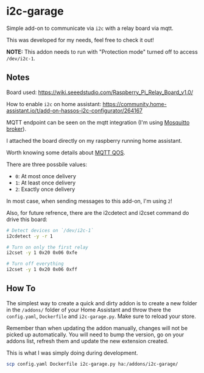# i2c-garage
Simple add-on to communicate via `i2c` with a relay board via mqtt.

This was developed for my needs, feel free to check it out!

**NOTE:** This addon needs to run with "Protection mode" turned off to access `/dev/i2c-1`.

## Notes
Board used: https://wiki.seeedstudio.com/Raspberry_Pi_Relay_Board_v1.0/

How to enable `i2c` on home assistant: https://community.home-assistant.io/t/add-on-hassos-i2c-configurator/264167

MQTT endpoint can be seen on the mqtt integration (I'm using [Mosquitto broker](https://github.com/home-assistant/addons/tree/master/mosquitto)).

I attached the board directly on my raspberry running home assistant.


Worth knowing some details about [MQTT QOS](https://docs.oasis-open.org/mqtt/mqtt/v5.0/os/mqtt-v5.0-os.html#_Toc3901103).

There are three possbile values:
* `0`: At most once delivery
* `1`: At least once delivery
* `2`: Exactly once delivery

In most case, when sending messages to this add-on, I'm using `2`!

Also, for future refrence, there are the i2cdetect and i2cset command do drive this board:
```bash
# Detect devices on `/dev/i2c-1`
i2cdetect -y -r 1

# Turn on only the first relay
i2cset -y 1 0x20 0x06 0xfe

# Turn off everything
i2cset -y 1 0x20 0x06 0xff
```

## How To
The simplest way to create a quick and dirty addon is to create a new folder in the `/addons/` folder
of your Home Assistant and throw there the `config.yaml`, `Dockerfile` and `i2c-garage.py`.
Make sure to reload your store.

Remember than when updating the addon manually, changes will not be picked up automatically. You will need to
bump the version, go on your addons list, refresh them and update the new extension created.

This is what I was simply doing during development.
```bash
scp config.yaml Dockerfile i2c-garage.py ha:/addons/i2c-garage/
```
